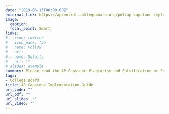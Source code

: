 ```yaml
---
date: "2019-06-13T00:00:00Z"
external_link: https://apcentral.collegeboard.org/pdf/ap-capstone-implementation-guide.pdf
image:
  caption: 
  focal_point: Smart
links:
# - icon: twitter
#   icon_pack: fab
#   name: Follow
#   url:
# - name: Details
#   url: ""
# slides: example
summary: Please read the AP Capstone Plagiarism and Falsification or Fabrication of Information policy on page 14.
tags:
- College Board
title: AP Capstone Implementation Guide
url_code: ""
url_pdf: ""
url_slides: ""
url_video: ""
---
```


